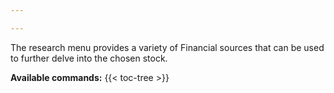```yaml
---

---
```


The research menu provides a variety of Financial sources that can be used to
further delve into the chosen stock.

**Available commands:** {{< toc-tree >}}
